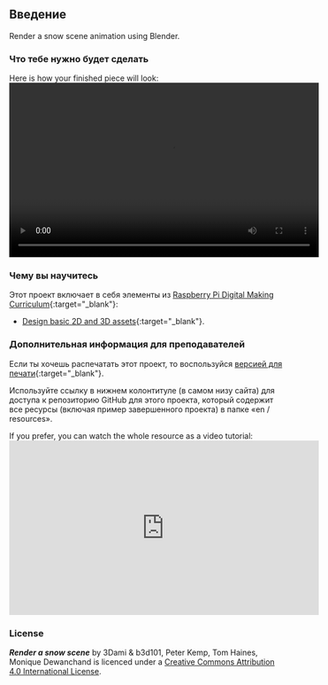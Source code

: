## Введение

Render a snow scene animation using Blender.

### Что тебе нужно будет сделать

Here is how your finished piece will look:<video width="560" height="315" controls> <source src="resources/snow-scene-rendered.mkv" type="video/mp4"> Your browser does not support WebM video, try FireFox or Chrome </video> 

### Чему вы научитесь

Этот проект включает в себя элементы из [Raspberry Pi Digital Making Curriculum](http://rpf.io/curriculum){:target="_blank"}:

+ [Design basic 2D and 3D assets](https://curriculum.raspberrypi.org/design/creator/){:target="_blank"}.

### Дополнительная информация для преподавателей

Если ты хочешь распечатать этот проект, то воспользуйся [версией для печати](https://projects.raspberrypi.org/en/projects/blender-render-snow-scene/print){:target="_blank"}.

Используйте ссылку в нижнем колонтитуле (в самом низу сайта) для доступа к репозиторию GitHub для этого проекта, который содержит все ресурсы (включая пример завершенного проекта) в папке «en / resources».

If you prefer, you can watch the whole resource as a video tutorial: <iframe width="560" height="315" src="https://www.youtube.com/embed/aXPnshjKmH8?rel=0" frameborder="0" gesture="media" allow="encrypted-media" allowfullscreen mark="crwd-mark"></iframe> 

### License

***Render a snow scene*** by 3Dami & b3d101, Peter Kemp, Tom Haines, Monique Dewanchand is licenced under a [Creative Commons Attribution 4.0 International License](http://creativecommons.org/licenses/by-sa/4.0/).